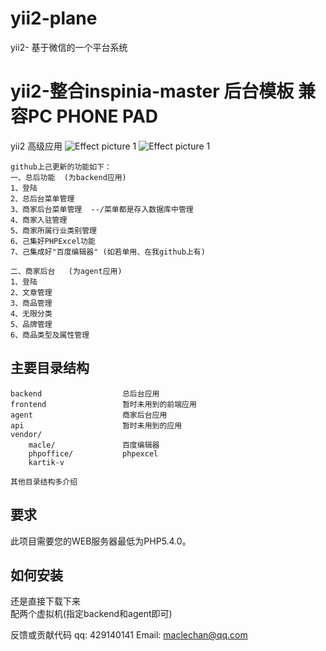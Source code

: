 # yii2-plane
yii2- 基于微信的一个平台系统

yii2-整合inspinia-master 后台模板 兼容PC PHONE PAD
===================================
yii2 高级应用
![Effect picture 1](https://github.com/maclechan/yii2-plane/blob/master/tests/test-img/T-admin.jpg "Effect picture 1") 
![Effect picture 1](https://github.com/maclechan/yii2-plane/blob/master/tests/test-img/T-shop.jpg "Effect picture 1") 
```
github上己更新的功能如下：
一、总后功能  (为backend应用)
1、登陆
2、总后台菜单管理
3、商家后台菜单管理  --/菜单都是存入数据库中管理
4、商家入驻管理
5、商家所属行业类别管理
6、己集好PHPExcel功能
7、己集成好"百度编辑器" (如若单用、在我github上有)

二、商家后台   (为agent应用)
1、登陆
2、文章管理
3、商品管理
4、无限分类
5、品牌管理
6、商品类型及属性管理

```

主要目录结构
-------------------

```
backend                  总后台应用
frontend                 暂时未用到的前端应用
agent                    商家后台应用
api                      暂时未用到的应用  
vendor/                  
    macle/               百度编辑器
    phpoffice/           phpexcel
    kartik-v             

其他目录结构多介绍
```


要求
------------

此项目需要您的WEB服务器最低为PHP5.4.0。


如何安装
------------
 还是直接下载下来   
 配两个虚拟机(指定backend和agent即可)




反馈或贡献代码
qq: 429140141
Email: maclechan@qq.com


